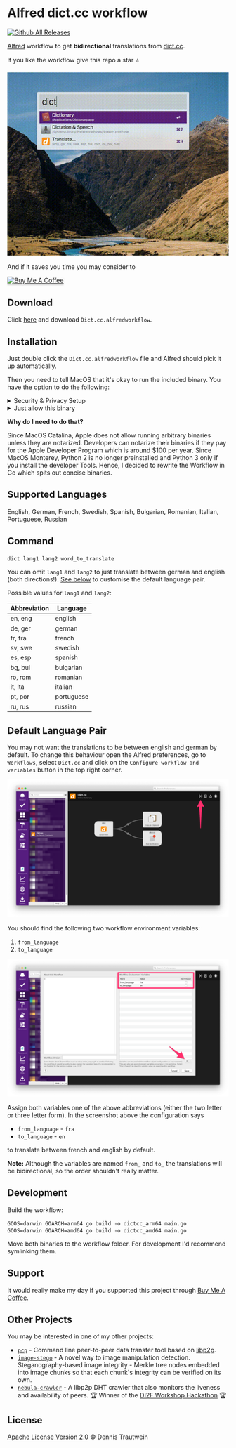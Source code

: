 # Alfred dict.cc workflow

[![Github All Releases](https://img.shields.io/github/downloads/dennis-tra/alfred-dict.cc-workflow/total.svg)](https://github.com/dennis-tra/alfred-dict.cc-workflow/releases)

[Alfred](https://www.alfredapp.com/) workflow to get **bidirectional** translations from [dict.cc](http//dict.cc).

If you like the workflow give this repo a star ⭐

![Example animation](./assets/alfred-dict.cc-example.gif)

And if it saves you time you may consider to

<a href="https://www.buymeacoffee.com/dennistra" target="__blank"><img src="https://www.buymeacoffee.com/assets/img/custom_images/orange_img.png" alt="Buy Me A Coffee" style="height: 41px !important;width: 174px !important;box-shadow: 0px 3px 2px 0px rgba(190, 190, 190, 0.5) !important;-webkit-box-shadow: 0px 3px 2px 0px rgba(190, 190, 190, 0.5) !important;" ></a>

## Download

Click [here](https://github.com/dennis-tra/alfred-dict.cc-workflow/releases/tag/2.0.0-rc2) and download `Dict.cc.alfredworkflow`.

## Installation

Just double click the `Dict.cc.alfredworkflow` file and Alfred should pick it up automatically.

Then you need to tell MacOS that it's okay to run the included binary. You have the option to do the following:

<details>
<summary>Security & Privacy Setup</summary>

Beware that the following configuration applies to all workflows you have currently installed and all future ones.

<img src="./assets/security_and_privacy.png" alt="Security & Privacy Setup"/>

</details>

<details>
<summary>Just allow this binary</summary>

Open the workflow directory

<img src="./assets/open_workflow.png" alt="Open workflow directory"/>

Right click on the `dictcc` binary and select `Open` in the pop up.

<img src="./assets/open_binary.png" alt="Open dictcc binary"/>

This will open a Terminal window and you should see an error message. However, you have now indicated to MacOS that it's okay to run the binary.

Close all windows and you're good to go.

</details>

**Why do I need to do that?**

Since MacOS Catalina, Apple does not allow running arbitrary binaries unless they are notarized. Developers can notarize their binaries if they pay for the Apple Developer Program which is around $100 per year. Since MacOS Monterey, Python 2 is no longer preinstalled and Python 3 only if you install the developer Tools. Hence, I decided to rewrite the Workflow in Go which spits out concise binaries.

## Supported Languages

English, German, French, Swedish, Spanish, Bulgarian, Romanian, Italian, Portuguese, Russian

## Command

`dict lang1 lang2 word_to_translate`

You can omit `lang1` and `lang2` to just translate between german and english (both directions!). [See below](#default-language-pair) to customise the default language pair.

Possible values for `lang1` and `lang2`:

| Abbreviation | Language   |
| ------------ | ---------- |
| en, eng      | english    |
| de, ger      | german     |
| fr, fra      | french     |
| sv, swe      | swedish    |
| es, esp      | spanish    |
| bg, bul      | bulgarian  |
| ro, rom      | romanian   |
| it, ita      | italian    |
| pt, por      | portuguese |
| ru, rus      | russian    |

## Default Language Pair

You may not want the translations to be between english and german by default. To change this behaviour open the Alfred preferences, go to `Workflows`, select `Dict.cc` and click on the `Configure workflow and variables` button in the top right corner.

![Default language setup step 1](./assets/default_language_step_1.png)

You should find the following two workflow environment variables:

1. `from_language`
2. `to_language`

![Default language setup step 2](./assets/default_language_step_2.png)

Assign both variables one of the above abbreviations (either the two letter or three letter form). In the screenshot above the configuration says

* `from_language` - `fra`
* `to_language` - `en`

to translate between french and english by default.

**Note:** Although the variables are named `from_` and `to_` the translations will be bidirectional, so the order shouldn't really matter.

## Development

Build the workflow:

```shell
GOOS=darwin GOARCH=arm64 go build -o dictcc_arm64 main.go
GOOS=darwin GOARCH=amd64 go build -o dictcc_amd64 main.go
```

Move both binaries to the workflow folder. For development I'd recommend symlinking them.

## Support

It would really make my day if you supported this project through [Buy Me A Coffee](https://www.buymeacoffee.com/dennistra).

## Other Projects

You may be interested in one of my other projects:

* [`pcp`](https://github.com/dennis-tra/pcp) - Command line peer-to-peer data transfer tool based on [libp2p](https://github.com/libp2p/go-libp2p).
* [`image-stego`](https://github.com/dennis-tra/image-stego) - A novel way to image manipulation detection. Steganography-based image integrity - Merkle tree nodes embedded into image chunks so that each chunk's integrity can be verified on its own.
* [`nebula-crawler`](https://github.com/dennis-tra/nebula-crawler) - A libp2p DHT crawler that also monitors the liveness and availability of peers. 🏆 Winner of the [DI2F Workshop Hackathon](https://research.protocol.ai/blog/2021/decentralising-the-internet-with-ipfs-and-filecoin-di2f-a-report-from-the-trenches) 🏆

## License

[Apache License Version 2.0](LICENSE) © Dennis Trautwein
